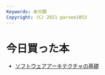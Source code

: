 ```yaml
---
Keywords: 未分類
Copyright: (C) 2021 parsee1053
---
```


# 今日買った本

* [ソフトウェアアーキテクチャの基礎](https://www.oreilly.co.jp/books/9784873119823/)
